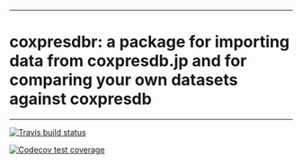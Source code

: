 ----
# coxpresdbr: a package for importing data from coxpresdb.jp and for comparing your own datasets against coxpresdb
----

<!-- badges: start -->
  [
    ![Travis build status](https://travis-ci.org/russHyde/coxpresdbr.svg?branch=master)
  ](
    https://travis-ci.org/russHyde/coxpresdbr
  )

  [
    ![Codecov test coverage](https://codecov.io/gh/russHyde/coxpresdbr/branch/master/graph/badge.svg)
  ](
    https://codecov.io/gh/russHyde/coxpresdbr?branch=master
  )
<!-- badges: end -->
